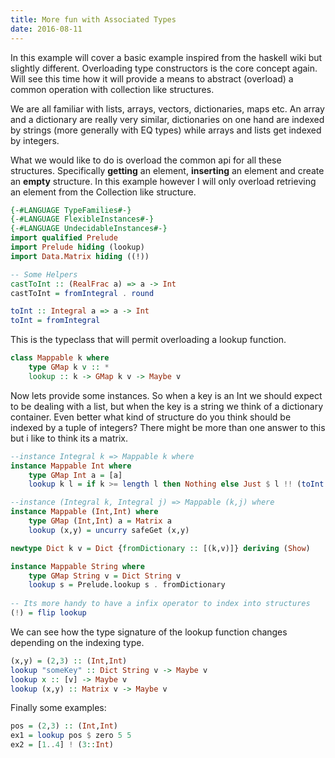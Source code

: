 ```yaml
---
title: More fun with Associated Types
date: 2016-08-11
---
```


In this example will cover a basic example inspired from the haskell wiki but slightly different. Overloading type constructors is the core concept again. Will see this time how it will provide a means to abstract (overload) a common operation with collection like structures.

We are all familiar with lists, arrays, vectors, dictionaries, maps etc. An array and a dictionary are really very similar, dictionaries on one hand are indexed by strings (more generally with EQ types) while arrays and lists get indexed by integers.

What we would like to do is overload the common api for all these structures. Specifically **getting** an element, **inserting** an element and create an **empty** structure. In this example however I will only overload retrieving an element from the Collection like structure.



```haskell
{-#LANGUAGE TypeFamilies#-}
{-#LANGUAGE FlexibleInstances#-}
{-#LANGUAGE UndecidableInstances#-}
import qualified Prelude
import Prelude hiding (lookup)
import Data.Matrix hiding ((!))

-- Some Helpers
castToInt :: (RealFrac a) => a -> Int
castToInt = fromIntegral . round

toInt :: Integral a => a -> Int
toInt = fromIntegral
```
This is the typeclass that will permit overloading a lookup function.
``` haskell
class Mappable k where
    type GMap k v :: *
    lookup :: k -> GMap k v -> Maybe v

```
Now lets provide some instances. So when a key is an Int we should expect to be dealing with a list, but when the key is a string we think of a dictionary container. Even better what kind of structure do you think should be indexed by a tuple of integers? There might be more than one answer to this but i like to think its a matrix.


``` haskell
--instance Integral k => Mappable k where
instance Mappable Int where
    type GMap Int a = [a]
    lookup k l = if k >= length l then Nothing else Just $ l !! (toInt k)

--instance (Integral k, Integral j) => Mappable (k,j) where
instance Mappable (Int,Int) where
    type GMap (Int,Int) a = Matrix a
    lookup (x,y) = uncurry safeGet (x,y)

newtype Dict k v = Dict {fromDictionary :: [(k,v)]} deriving (Show)

instance Mappable String where
    type GMap String v = Dict String v
    lookup s = Prelude.lookup s . fromDictionary  
            
-- Its more handy to have a infix operator to index into structures
(!) = flip lookup
```
We can see how the type signature of the lookup function changes depending on the indexing type.
``` haskell 
(x,y) = (2,3) :: (Int,Int)
lookup "someKey" :: Dict String v -> Maybe v
lookup x :: [v] -> Maybe v
lookup (x,y) :: Matrix v -> Maybe v
```
Finally some examples: 

``` haskell
pos = (2,3) :: (Int,Int)
ex1 = lookup pos $ zero 5 5
ex2 = [1..4] ! (3::Int)

```
